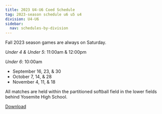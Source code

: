```yaml
---
title: 2023 U4-U6 Coed Schedule
tag: 2023-season schedule u6 u5 u4
division: U4-U6
sidebar:
  nav: schedules-by-division
---
```


Fall 2023 season games are always on Saturday.

*Under 4 & Under 5*: 11:00am & 12:00pm

*Under 6*: 10:00am

* September 16, 23, & 30
* October 7, 14, & 28
* November 4, 11, & 18

All matches are held within the partitioned softball field in the lower fields
behind Yosemite High School.


[Download](/schedules/2023/MAYSL-2023-U6-clinic.pdf)
